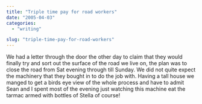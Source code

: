 ```yaml
---
title: "Triple time pay for road workers"
date: "2005-04-03"
categories:
  - "writing"

slug: "triple-time-pay-for-road-workers"
---
```


<!-- [![construction](/images/road1.jpg)](https://www.shibbyonline.co.uk/wp-content/images/road1.jpg) -->
<!-- [![workers](/images/road2.jpg)](https://www.shibbyonline.co.uk/wp-content/images/road2.jpg) -->
We had a letter through the door the other day to claim that they would finally try and sort out the surface of the road we live on, the plan was to close the road from Sat evening through till Sunday. We did not quite expect the machinery that they bought in to do the job with. Having a tall house we manged to get a birds eye view of the whole process and have to admit Sean and I spent most of the evening just watching this machine eat the tarmac armed with bottles of Stella of course!
